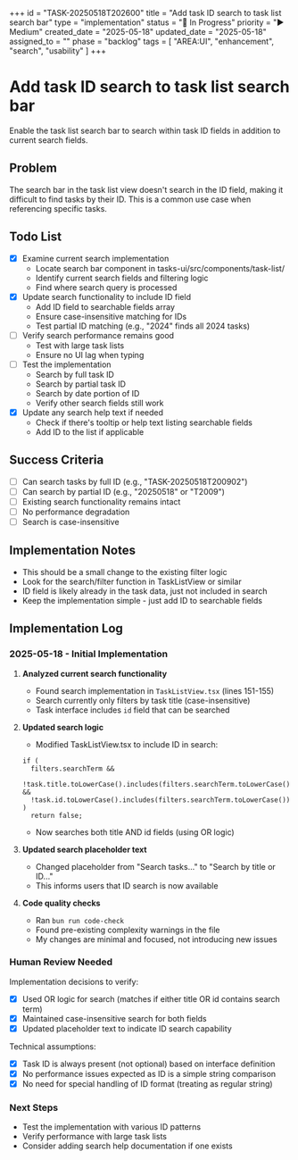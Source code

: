 +++
id = "TASK-20250518T202600"
title = "Add task ID search to task list search bar"
type = "implementation"
status = "🔵 In Progress"
priority = "▶️ Medium"
created_date = "2025-05-18"
updated_date = "2025-05-18"
assigned_to = ""
phase = "backlog"
tags = [ "AREA:UI", "enhancement", "search", "usability" ]
+++

# Add task ID search to task list search bar

Enable the task list search bar to search within task ID fields in addition to current search fields.

## Problem
The search bar in the task list view doesn't search in the ID field, making it difficult to find tasks by their ID. This is a common use case when referencing specific tasks.

## Todo List
- [x] Examine current search implementation
  - Locate search bar component in tasks-ui/src/components/task-list/
  - Identify current search fields and filtering logic
  - Find where search query is processed
- [x] Update search functionality to include ID field
  - Add ID field to searchable fields array
  - Ensure case-insensitive matching for IDs
  - Test partial ID matching (e.g., "2024" finds all 2024 tasks)
- [ ] Verify search performance remains good
  - Test with large task lists
  - Ensure no UI lag when typing
- [ ] Test the implementation
  - Search by full task ID
  - Search by partial task ID
  - Search by date portion of ID
  - Verify other search fields still work
- [x] Update any search help text if needed
  - Check if there's tooltip or help text listing searchable fields
  - Add ID to the list if applicable

## Success Criteria
- [ ] Can search tasks by full ID (e.g., "TASK-20250518T200902")
- [ ] Can search by partial ID (e.g., "20250518" or "T2009")
- [ ] Existing search functionality remains intact
- [ ] No performance degradation
- [ ] Search is case-insensitive

## Implementation Notes
- This should be a small change to the existing filter logic
- Look for the search/filter function in TaskListView or similar
- ID field is likely already in the task data, just not included in search
- Keep the implementation simple - just add ID to searchable fields

## Implementation Log

### 2025-05-18 - Initial Implementation

1. **Analyzed current search functionality**
   - Found search implementation in `TaskListView.tsx` (lines 151-155)
   - Search currently only filters by task title (case-insensitive)
   - Task interface includes `id` field that can be searched

2. **Updated search logic**
   - Modified TaskListView.tsx to include ID in search:
   ```tsx
   if (
     filters.searchTerm &&
     !task.title.toLowerCase().includes(filters.searchTerm.toLowerCase()) &&
     !task.id.toLowerCase().includes(filters.searchTerm.toLowerCase())
   )
     return false;
   ```
   - Now searches both title AND id fields (using OR logic)

3. **Updated search placeholder text**
   - Changed placeholder from "Search tasks..." to "Search by title or ID..."
   - This informs users that ID search is now available

4. **Code quality checks**
   - Ran `bun run code-check`
   - Found pre-existing complexity warnings in the file
   - My changes are minimal and focused, not introducing new issues

### Human Review Needed

Implementation decisions to verify:
- [x] Used OR logic for search (matches if either title OR id contains search term)
- [x] Maintained case-insensitive search for both fields
- [x] Updated placeholder text to indicate ID search capability

Technical assumptions:
- [x] Task ID is always present (not optional) based on interface definition
- [x] No performance issues expected as ID is a simple string comparison
- [x] No need for special handling of ID format (treating as regular string)

### Next Steps
- Test the implementation with various ID patterns
- Verify performance with large task lists
- Consider adding search help documentation if one exists
